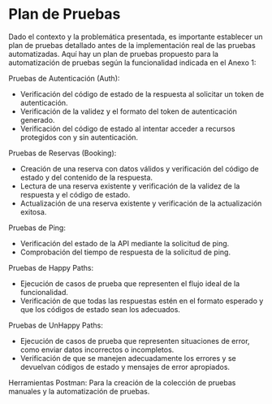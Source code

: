 # Plan de Pruebas

Dado el contexto y la problemática presentada, es importante establecer un plan de pruebas detallado antes de la implementación real de las pruebas automatizadas. Aquí hay un plan de pruebas propuesto para la automatización de pruebas según la funcionalidad indicada en el Anexo 1:

Pruebas de Autenticación (Auth):

- Verificación del código de estado de la respuesta al solicitar un token de autenticación.
- Verificación de la validez y el formato del token de autenticación generado.
- Verificación del código de estado al intentar acceder a recursos protegidos con y sin autenticación.


Pruebas de Reservas (Booking):

- Creación de una reserva con datos válidos y verificación del código de estado y del contenido de la respuesta.
- Lectura de una reserva existente y verificación de la validez de la respuesta y el código de estado.
- Actualización de una reserva existente y verificación de la actualización exitosa.


Pruebas de Ping:

- Verificación del estado de la API mediante la solicitud de ping.
- Comprobación del tiempo de respuesta de la solicitud de ping.

Pruebas de Happy Paths:

- Ejecución de casos de prueba que representen el flujo ideal de la funcionalidad.
- Verificación de que todas las respuestas estén en el formato esperado y que los códigos de estado sean los adecuados.

Pruebas de UnHappy Paths:

- Ejecución de casos de prueba que representen situaciones de error, como enviar datos incorrectos o incompletos.
- Verificación de que se manejen adecuadamente los errores y se devuelvan códigos de estado y mensajes de error apropiados.

Herramientas 
Postman: Para la creación de la colección de pruebas manuales y la automatización de pruebas.
